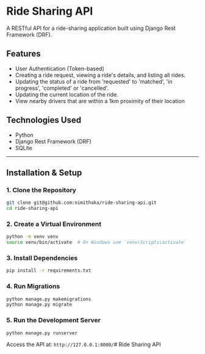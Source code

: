 # Ride Sharing API

A RESTful API for a ride-sharing application built using Django Rest Framework (DRF).

## Features
- User Authentication (Token-based)
- Creating a ride request, viewing a ride's details, and listing all rides.
- Updating the status of a ride from 'requested' to 'matched', 'in progress', 'completed' or 'cancelled'.
- Updating the current location of the ride.
- View nearby drivers that are within a 1km proximity of their location

## Technologies Used
- Python
- Django Rest Framework (DRF)
- SQLite

---

## Installation & Setup

### 1. Clone the Repository
```bash
git clone git@github.com:nimithaka/ride-sharing-api.git
cd ride-sharing-api
```

### 2. Create a Virtual Environment
```bash
python -m venv venv
source venv/bin/activate  # On Windows use `venv\Scripts\activate`
```

### 3. Install Dependencies
```bash
pip install -r requirements.txt
```

### 4. Run Migrations
```bash
python manage.py makemigrations
python manage.py migrate
```

### 5. Run the Development Server
```bash
python manage.py runserver
```
Access the API at: `http://127.0.0.1:8000/`# Ride Sharing API
